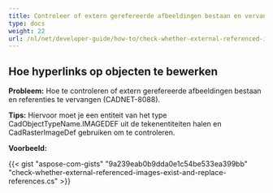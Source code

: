```yaml
---
title: Controleer of extern gerefereerde afbeeldingen bestaan en vervang referenties
type: docs
weight: 22
url: /nl/net/developer-guide/how-to/check-whether-external-referenced-images-exist-and-replace-references/
---
```


## **Hoe hyperlinks op objecten te bewerken**

**Probleem:** Hoe te controleren of extern gerefereerde afbeeldingen bestaan en referenties te vervangen (CADNET-8088).

**Tips:** Hiervoor moet je een entiteit van het type CadObjectTypeName.IMAGEDEF uit de tekenentiteiten halen en CadRasterImageDef gebruiken om te controleren.

**Voorbeeld:**

{{< gist "aspose-com-gists" "9a239eab0b9dda0e1c54be533ea399bb" "check-whether-external-referenced-images-exist-and-replace-references.cs" >}}
